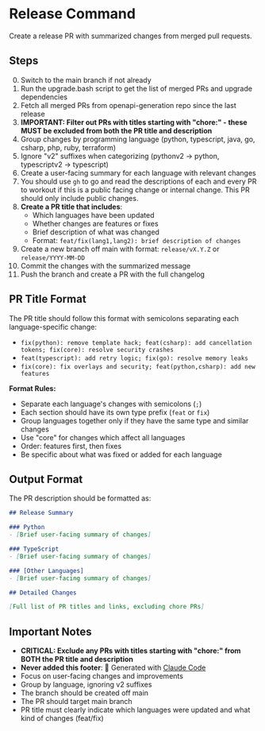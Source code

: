 # Release Command

Create a release PR with summarized changes from merged pull requests.

## Steps

0. Switch to the main branch if not already
1. Run the upgrade.bash script to get the list of merged PRs and upgrade dependencies
2. Fetch all merged PRs from openapi-generation repo since the last release
3. **IMPORTANT: Filter out PRs with titles starting with "chore:" - these MUST be excluded from both the PR title and description**
4. Group changes by programming language (python, typescript, java, go, csharp, php, ruby, terraform)
5. Ignore "v2" suffixes when categorizing (pythonv2 → python, typescriptv2 → typescript)
6. Create a user-facing summary for each language with relevant changes
7. You should use `gh` to go and read the descriptions of each and every PR to workout if this is a public facing change or internal change. This PR should only include public changes.
8. **Create a PR title that includes**:
   - Which languages have been updated
   - Whether changes are features or fixes
   - Brief description of what was changed
   - Format: `feat/fix(lang1,lang2): brief description of changes`
9. Create a new branch off main with format: `release/vX.Y.Z` or `release/YYYY-MM-DD`
10. Commit the changes with the summarized message
11. Push the branch and create a PR with the full changelog

## PR Title Format

The PR title should follow this format with semicolons separating each language-specific change:
- `fix(python): remove template hack; feat(csharp): add cancellation tokens; fix(core): resolve security crashes`
- `feat(typescript): add retry logic; fix(go): resolve memory leaks`
- `fix(core): fix overlays and security; feat(python,csharp): add new features`

**Format Rules:**
- Separate each language's changes with semicolons (`;`)
- Each section should have its own type prefix (`feat` or `fix`)
- Group languages together only if they have the same type and similar changes
- Use "core" for changes which affect all languages
- Order: features first, then fixes
- Be specific about what was fixed or added for each language

## Output Format

The PR description should be formatted as:

```markdown
## Release Summary

### Python
- [Brief user-facing summary of changes]

### TypeScript
- [Brief user-facing summary of changes]

### [Other Languages]
- [Brief user-facing summary of changes]

## Detailed Changes

[Full list of PR titles and links, excluding chore PRs]
```

## Important Notes

- **CRITICAL: Exclude any PRs with titles starting with "chore:" from BOTH the PR title and description**
- **Never added this footer**: 🤖 Generated with [Claude Code](https://claude.com/claude-code)
- Focus on user-facing changes and improvements
- Group by language, ignoring v2 suffixes
- The branch should be created off main
- The PR should target main branch
- PR title must clearly indicate which languages were updated and what kind of changes (feat/fix)
